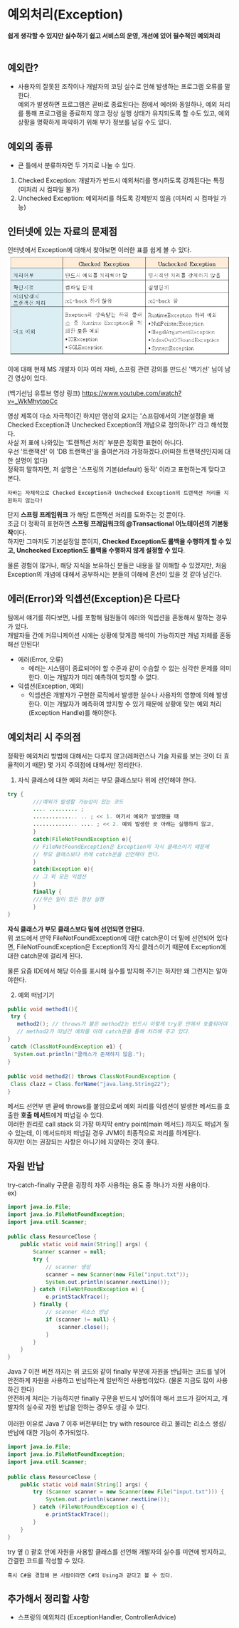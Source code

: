 # 예외처리(Exception)
**쉽게 생각할 수 있지만 실수하기 쉽고 서비스의 운영, 개선에 있어 필수적인 예외처리**  
<br />

## 예외란?
- 사용자의 잘못된 조작이나 개발자의 코딩 실수로 인해 발생하는 프로그램 오류를 말한다.  
예외가 발생하면 프로그램은 곧바로 종료된다는 점에서 에러와 동일하나, 예외 처리를 통해 프로그램을 종료하지 않고 정상 실행 상태가 유지되도록 할 수도 있고, 예외 상황을 명확하게 파악하기 위해 부가 정보를 남길 수도 있다.

## 예외의 종류
- 큰 틀에서 분류하자면 두 가지로 나눌 수 있다.

1. Checked Exception: 개발자가 반드시 예외처리를 명시하도록 강제된다는 특징 (미처리 시 컴파일 불가)
2. Unchecked Exception: 예외처리를 하도록 강제받지 않음 (미처리 시 컴파일 가능)

## 인터넷에 있는 자료의 문제점
인터넷에서 Exception에 대해서 찾아보면 이러한 표를 쉽게 볼 수 있다.  
![흔히 볼 수 있는 익셉션 정리 표](../resource/checkedanduncheked.png)

이에 대해 현재 MS 개발자 이자 여러 자바, 스프링 관련 강의를 만드신 '백기선' 님이 남긴 영상이 있다.  

(백기선님 유튜브 영상 링크) https://www.youtube.com/watch?v=_WkMhytqoCc  

영상 제목이 다소 자극적이긴 하지만 영상의 요지는 '스프링에서의 기본설정을 왜 Checked Exception과 Unchecked Exception의 개념으로 정의하나?' 라고 해석했다.  
사실 저 표에 나와있는 '트랜잭션 처리' 부분은 정확한 표현이 아니다.  
우선 '트랜잭션' 이 'DB 트랜잭션'을 줄여쓴거라 가정하겠다.(어떠한 트랜잭션인지에 대한 설명이 없다)  
정확히 말하자면, 저 설명은 '스프링의 기본(default) 동작' 이라고 표현하는게 맞다고 본다.  
```
자바는 자체적으로 Checked Exception과 Unchecked Exception의 트랜잭션 처리를 지원하지 않는다!  
```
단지 **스프링 프레임워크** 가 해당 트랜잭션 처리를 도와주는 것 뿐이다.  
조금 더 정확히 표현하면 **스프링 프레임워크의 @Transactional 어노테이션의 기본동작**이다.  
하지만 그마저도 기본설정일 뿐이지, **Checked Exception도 롤백을 수행하게 할 수 있고, Unchecked Exception도 롤백을 수행하지 않게 설정할 수 있다**.  
  
물론 경험이 많거나, 해당 지식을 보유하신 분들은 내용을 잘 이해할 수 있겠지만, 처음 Exception의 개념에 대해서 공부하시는 분들의 이해에 혼선이 있을 것 같아 남긴다.

## 에러(Error)와 익셉션(Exception)은 다르다
팀에서 얘기를 하다보면, 나를 포함해 팀원들이 에러와 익셉션을 혼동해서 말하는 경우가 있다.  
개발자들 간에 커뮤니케이션 시에는 상황에 맞게끔 해석이 가능하지만 개념 자체를 혼동해선 안된다!

- 에러(Error, 오류)
    - 에러는 시스템이 종료되어야 할 수준과 같이 수습할 수 없는 심각한 문제를 의미한다. 이는 개발자가 미리 예측하여 방지할 수 없다.
- 익셉션(Exception, 예외)
    - 익셉션은 개발자가 구현한 로직에서 발생한 실수나 사용자의 영향에 의해 발생한다. 이는 개발자가 예측하여 방지할 수 있기 때문에 상황에 맞는 예외 처리(Exception Handle)를 해야한다.

## 예외처리 시 주의점
정확한 예외처리 방법에 대해서는 다루지 않고(레퍼런스나 기술 자료를 보는 것이 더 효율적이기 때문) 몇 가지 주의점에 대해서만 정리한다.

1. 자식 클래스에 대한 예외 처리는 부모 클래스보다 위에 선언해야 한다.
```java
try {
        ///예외가 발생할 가능성이 있는 코드
        .... ......... ;
        .............. .. ; << 1. 여기서 예외가 발생했을 때
        .............. .... ; << 2. 예외 발생한 곳 아래는 실행하지 않고,
        }
        catch(FileNotFoundException e){
        // FileNotFoundException은 Exception의 자식 클래스이기 때문에
        // 부모 클래스보다 위에 catch문을 선언해야 한다.
        }
        catch(Exception e){
        // 그 외 모든 익셉션
        }
        finally {
        ///무슨 일이 있든 항상 실행
        }
}
```
**자식 클래스가 부모 클래스보다 밑에 선언되면 안된다.**  
위 코드에서 만약 FileNotFoundException에 대한 catch문이 더 밑에 선언되어 있다면, FileNotFoundException은 Exception의 자식 클래스이기 때문에 Exception에 대한 catch문에 걸리게 된다.  

물론 요즘 IDE에서 해당 이슈를 표시해 실수를 방지해 주기는 하지만 왜 그런지는 알아야한다.

2. 예외 떠넘기기  
```java
public void method1(){
 try {
   method2(); // throws가 붙은 method2는 반드시 이렇게 try문 안에서 호출되어야 함.
   // method2가 떠넘긴 예외를 아래 catch문을 통해 처리해 주고 있다.
}
 catch (ClassNotFoundException e1) {
  System.out.println("클래스가 존재하지 않음.");
}

public void method2() throws ClassNotFoundException {
 Class clazz = Class.forName("java.lang.String22");
}
```
메서드 선언부 맨 끝에 throws를 붙임으로써 예외 처리를 익셉션이 발생한 메서드를 호출한 **호출 메서드**에게 떠넘길 수 있다.  
이러한 원리로 call stack 의 가장 마지막 entry point(main 메서드) 까지도 떠넘겨 질 수 있는데, 이 메서드마저 떠넘길 경우 JVM이 최종적으로 처리를 하게된다.  
하지만 이는 권장되는 사항은 아니기에 지양하는 것이 좋다.

## 자원 반납
try-catch-finally 구문을 굉장히 자주 사용하는 용도 중 하나가 자원 사용이다.  
ex)
```java
import java.io.File;
import java.io.FileNotFoundException;
import java.util.Scanner;
 
public class ResourceClose {
    public static void main(String[] args) {
        Scanner scanner = null;
        try {
            // scanner 생성
            scanner = new Scanner(new File("input.txt"));
            System.out.println(scanner.nextLine());
        } catch (FileNotFoundException e) {
            e.printStackTrace();
        } finally {
            // scanner 리소스 반납
            if (scanner != null) {
                scanner.close();
            }
        }
    }
}
```
Java 7 이전 버전 까지는 위 코드와 같이 finally 부분에 자원을 반납하는 코드를 넣어 안전하게 자원을 사용하고 반납하는게 일반적인 사용법이었다. (물론 지금도 많이 사용하긴 한다)  
안전하게 처리는 가능하지만 finally 구문을 반드시 넣어줘야 해서 코드가 길어지고, 개발자의 실수로 자원 반납을 안하는 경우도 생길 수 있다.  
<br />
이러한 이유로 Java 7 이후 버전부터는 try with resource 라고 불리는 리소스 생성/반납에 대한 기능이 추가되었다.  
```java
import java.io.File;
import java.io.FileNotFoundException;
import java.util.Scanner;
 
public class ResourceClose {
    public static void main(String[] args) {
        try (Scanner scanner = new Scanner(new File("input.txt"))) {
            System.out.println(scanner.nextLine());
        } catch (FileNotFoundException e) {
            e.printStackTrace();
        }
    }
}
```
try 옆 () 괄호 안에 자원을 사용할 클래스를 선언해 개발자의 실수를 미연에 방지하고, 간결한 코드를 작성할 수 있다.  
```
혹시 C#을 경험해 본 사람이라면 C#의 Using과 같다고 볼 수 있다.
```

## 추가해서 정리할 사항
- 스프링의 예외처리 (ExceptionHandler, ControllerAdvice)